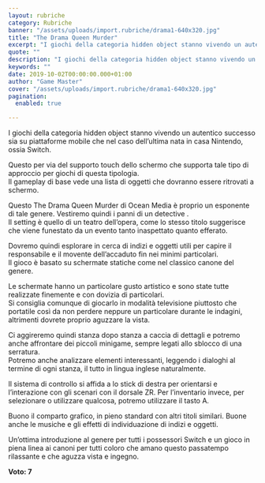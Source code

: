 ```yaml
---
layout: rubriche
category: Rubriche
banner: "/assets/uploads/import.rubriche/drama1-640x320.jpg"
title: "The Drama Queen Murder"
excerpt: "I giochi della categoria hidden object stanno vivendo un autentico successo sia su piattaforme mobile che nel caso dell’ultima nata in casa Nintendo, ossia Switch. Questo per via del supporto touch dello schermo che supporta tale tipo di approccio per giochi di questa tipologia. Il gameplay di base vede una lista di oggetti che dovranno [&hellip"
quote: ""
description: "I giochi della categoria hidden object stanno vivendo un autentico successo sia su piattaforme mobile che nel caso dell’ultima nata in casa Nintendo, ossia Switch. Questo per via del supporto touch dello schermo che supporta tale tipo di approccio per giochi di questa tipologia. Il gameplay di base vede una lista di oggetti che dovranno [&hellip"
keywords: ""
date: 2019-10-02T00:00:00.000+01:00
author: "Game Master"
cover: "/assets/uploads/import.rubriche/drama1-640x320.jpg"
pagination:
  enabled: true

---
```


I giochi della categoria hidden object stanno vivendo un autentico successo sia su piattaforme mobile che nel caso dell’ultima nata in casa Nintendo, ossia Switch.

Questo per via del supporto touch dello schermo che supporta tale tipo di approccio per giochi di questa tipologia.  
Il gameplay di base vede una lista di oggetti che dovranno essere ritrovati a schermo.

Questo The Drama Queen Murder di Ocean Media è proprio un esponente di tale genere. Vestiremo quindi i panni di un detective .  
Il setting è quello di un teatro dell’opera, come lo stesso titolo suggerisce che viene funestato da un evento tanto inaspettato quanto efferato.

Dovremo quindi esplorare in cerca di indizi e oggetti utili per capire il responsabile e il movente dell’accaduto fin nei minimi particolari.  
Il gioco è basato su schermate statiche come nel classico canone del genere.

Le schermate hanno un particolare gusto artistico e sono state tutte realizzate finemente e con dovizia di particolari.  
Si consiglia comunque di giocarlo in modalità televisione piuttosto che portatile così da non perdere neppure un particolare durante le indagini, altrimenti dovrete proprio aguzzare la vista.

Ci aggireremo quindi stanza dopo stanza a caccia di dettagli e potremo anche affrontare dei piccoli minigame, sempre legati allo sblocco di una serratura.  
Potremo anche analizzare elementi interessanti, leggendo i dialoghi al termine di ogni stanza, il tutto in lingua inglese naturalmente.

Il sistema di controllo si affida a lo stick di destra per orientarsi e l’interazione con gli scenari con il dorsale ZR. Per l’inventario invece, per selezionare o utilizzare qualcosa, potremo utilizzare il tasto A.

Buono il comparto grafico, in pieno standard con altri titoli similari. Buone anche le musiche e gli effetti di individuazione di indizi e oggetti.

Un’ottima introduzione al genere per tutti i possessori Switch e un gioco in piena linea ai canoni per tutti coloro che amano questo passatempo rilassante e che aguzza vista e ingegno.

**Voto: 7**
